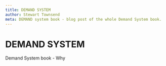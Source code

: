 ```yaml
---
title: DEMAND SYSTEM
author: Stewart Townsend
meta: DEMAND system book - blog post of the whole Demand System book.
---
```


# DEMAND SYSTEM

Demand System book - Why